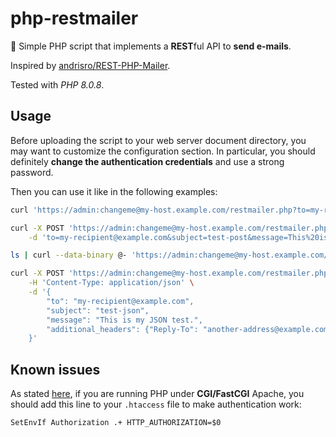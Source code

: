 # php-restmailer

:elephant: Simple PHP script that implements a **REST**ful API to **send e-mails**.

Inspired by [andrisro/REST-PHP-Mailer](https://github.com/andrisro/REST-PHP-Mailer).

Tested with _PHP 8.0.8_.

## Usage

Before uploading the script to your web server document directory, you may want to customize the configuration section. In particular, you should definitely **change the authentication credentials** and use a strong password.

Then you can use it like in the following examples:

```bash
curl 'https://admin:changeme@my-host.example.com/restmailer.php?to=my-recipient@example.com&subject=test-get&message=This%20is%20my%20GET%20test.'
```

```bash
curl -X POST 'https://admin:changeme@my-host.example.com/restmailer.php' \
    -d 'to=my-recipient@example.com&subject=test-post&message=This%20is%20my%20POST%20test.'
```

```bash
ls | curl --data-binary @- 'https://admin:changeme@my-host.example.com/restmailer.php?to=my-recipient@example.com&subject=test-body'
```

```bash
curl -X POST 'https://admin:changeme@my-host.example.com/restmailer.php' \
    -H 'Content-Type: application/json' \
    -d '{
        "to": "my-recipient@example.com",
        "subject": "test-json",
        "message": "This is my JSON test.",
        "additional_headers": {"Reply-To": "another-address@example.com"}
    }'
```

## Known issues

As stated [here](https://www.php.net/manual/en/features.http-auth.php#114877), if you are running PHP under **CGI/FastCGI** Apache, you should add this line to your `.htaccess` file to make authentication work:

```
SetEnvIf Authorization .+ HTTP_AUTHORIZATION=$0
```
